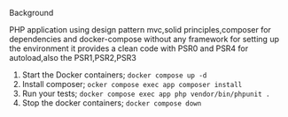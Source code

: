 Background

PHP application using design pattern mvc,solid principles,composer for dependencies
and docker-compose without any framework for setting up the environment it provides a clean code with PSR0 and PSR4 for autoload,also the
PSR1,PSR2,PSR3

1. Start the Docker containers;
`docker compose up -d`
1. Install composer;
   `ocker compose exec app composer install`
2. Run your tests; `docker compose exec app php vendor/bin/phpunit .` 
3. Stop the docker containers; `docker compose down`
